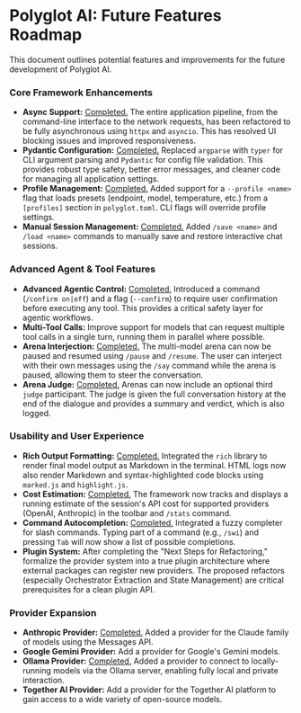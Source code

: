 # Polyglot AI: Future Features Roadmap

This document outlines potential features and improvements for the future development of Polyglot AI.

### Core Framework Enhancements

*   **Async Support:** <ins>Completed.</ins> The entire application pipeline, from the command-line interface to the network requests, has been refactored to be fully asynchronous using `httpx` and `asyncio`. This has resolved UI blocking issues and improved responsiveness.
*   **Pydantic Configuration:** <ins>Completed.</ins> Replaced `argparse` with `typer` for CLI argument parsing and `Pydantic` for config file validation. This provides robust type safety, better error messages, and cleaner code for managing all application settings.
*   **Profile Management:** <ins>Completed.</ins> Added support for a `--profile <name>` flag that loads presets (endpoint, model, temperature, etc.) from a `[profiles]` section in `polyglot.toml`. CLI flags will override profile settings.
*   **Manual Session Management:** <ins>Completed.</ins> Added `/save <name>` and `/load <name>` commands to manually save and restore interactive chat sessions.

### Advanced Agent & Tool Features

*   **Advanced Agentic Control:** <ins>Completed.</ins> Introduced a command (`/confirm on|off`) and a flag (`--confirm`) to require user confirmation before executing any tool. This provides a critical safety layer for agentic workflows.
*   **Multi-Tool Calls:** Improve support for models that can request multiple tool calls in a single turn, running them in parallel where possible.
*   **Arena Interjection:** <ins>Completed.</ins> The multi-model arena can now be paused and resumed using `/pause` and `/resume`. The user can interject with their own messages using the `/say` command while the arena is paused, allowing them to steer the conversation.
*   **Arena Judge:** <ins>Completed.</ins> Arenas can now include an optional third `judge` participant. The judge is given the full conversation history at the end of the dialogue and provides a summary and verdict, which is also logged.

### Usability and User Experience

*   **Rich Output Formatting:** <ins>Completed.</ins> Integrated the `rich` library to render final model output as Markdown in the terminal. HTML logs now also render Markdown and syntax-highlighted code blocks using `marked.js` and `highlight.js`.
*   **Cost Estimation:** <ins>Completed.</ins> The framework now tracks and displays a running estimate of the session's API cost for supported providers (OpenAI, Anthropic) in the toolbar and `/stats` command.
*   **Command Autocompletion:** <ins>Completed.</ins> Integrated a fuzzy completer for slash commands. Typing part of a command (e.g., `/swi`) and pressing `Tab` will now show a list of possible completions.
*   **Plugin System:** After completing the "Next Steps for Refactoring," formalize the provider system into a true plugin architecture where external packages can register new providers. The proposed refactors (especially Orchestrator Extraction and State Management) are critical prerequisites for a clean plugin API.

### Provider Expansion

*   **Anthropic Provider:** <ins>Completed.</ins> Added a provider for the Claude family of models using the Messages API.
*   **Google Gemini Provider:** Add a provider for Google's Gemini models.
*   **Ollama Provider:** <ins>Completed.</ins> Added a provider to connect to locally-running models via the Ollama server, enabling fully local and private interaction.
*   **Together AI Provider:** Add a provider for the Together AI platform to gain access to a wide variety of open-source models.
